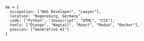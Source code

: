 
    me = {
      occupation: ["Web Developer", "Lawyer"],
      location: "Regensburg, Germany",
      code: ["Python", "Javascript", "HTML", "CSS"],
      tools: ["Django", "Wagtail", "React", "Redux", "Docker"],
      passion: ["Generative AI"]
    }
  
